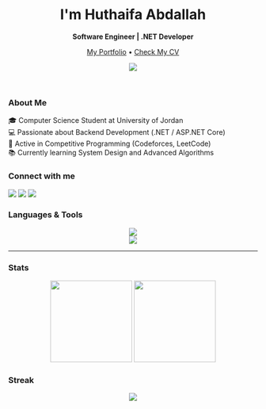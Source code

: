 <h1 align="center">I'm Huthaifa Abdallah</h1>
<p align="center"><b>Software Engineer | .NET Developer</b></p>

<p align="center">
  <a href="https://your-portfolio-link">My Portfolio</a> •
  <a href="https://your-cv-link">Check My CV</a>
</p>

<p align="center">
  <img src="https://komarev.com/ghpvc/?username=Huthaifa-Abdallah&label=Profile%20views&color=0e75b6&style=flat" />
</p>
<br>

### About Me
🎓 Computer Science Student at University of Jordan <br>
💻 Passionate about Backend Development (.NET / ASP.NET Core) <br>
🚀 Active in Competitive Programming (Codeforces, LeetCode) <br>
📚 Currently learning System Design and Advanced Algorithms


### Connect with me
<p align="left">
  <a href="https://www.linkedin.com/in/your-link"><img src="https://img.shields.io/badge/LinkedIn-0A66C2?style=for-the-badge&logo=linkedin&logoColor=white"/></a>
  <a href="mailto:youremail@example.com"><img src="https://img.shields.io/badge/Gmail-D14836?style=for-the-badge&logo=gmail&logoColor=white"/></a>
  <a href="https://wa.me/your-number"><img src="https://img.shields.io/badge/WhatsApp-25D366?style=for-the-badge&logo=whatsapp&logoColor=white"/></a>
</p>

### Languages & Tools
<p align="center">
  <img src="https://skillicons.dev/icons?i=c,cpp,cs,dotnet,visualstudio,html,css,bootstrap,git,github,linux,js&perline=8" /><br>
  <img src="https://img.shields.io/badge/SQL%20Server-CC2927?style=for-the-badge&logo=microsoft-sql-server&logoColor=white" />
</p>

---



### Stats
<p align="center">
  <img height="165" src="https://github-readme-stats.vercel.app/api?username=Huthaifa-Abdallah&show_icons=true&theme=dark&hide_border=true" />
  <img height="165" src="https://github-readme-stats.vercel.app/api/top-langs/?username=Huthaifa-Abdallah&layout=compact&theme=dark&hide_border=true" />
</p>

### Streak
<p align="center">
  <img src="https://streak-stats.demolab.com?user=Huthaifa-Abdallah&theme=dark&hide_border=true" />
</p>

